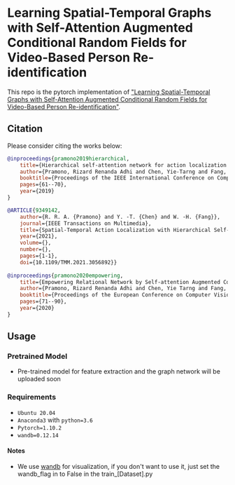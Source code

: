 
# Learning Spatial-Temporal Graphs with Self-Attention Augmented Conditional Random Fields for Video-Based Person Re-identification

<!-- ![Screenshot](./figures/pipeline.png) -->
<!-- ![Screenshot](./figures/motivation.png) -->

This repo is the pytorch implementation of ["Learning Spatial-Temporal Graphs with Self-Attention Augmented Conditional Random Fields for Video-Based Person Re-identification"]().

## Citation

Please consider citing the works below:

```bib
@inproceedings{pramono2019hierarchical,
    title={Hierarchical self-attention network for action localization in videos},
    author={Pramono, Rizard Renanda Adhi and Chen, Yie-Tarng and Fang, Wen-Hsien},
    booktitle={Proceedings of the IEEE International Conference on Computer Vision},
    pages={61--70},
    year={2019}
}

@ARTICLE{9349142,
    author={R. R. A. {Pramono} and Y. -T. {Chen} and W. -H. {Fang}},
    journal={IEEE Transactions on Multimedia}, 
    title={Spatial-Temporal Action Localization with Hierarchical Self-Attention}, 
    year={2021},
    volume={},
    number={},
    pages={1-1},
    doi={10.1109/TMM.2021.3056892}}
    
@inproceedings{pramono2020empowering,
    title={Empowering Relational Network by Self-attention Augmented Conditional Random Fields for Group Activity Recognition},
    author={Pramono, Rizard Renanda Adhi and Chen, Yie Tarng and Fang, Wen Hsien},
    booktitle={Proceedings of the European Conference on Computer Vision},
    pages={71--90},
    year={2020}
}
```

## Usage

### Pretrained Model
- Pre-trained model for feature extraction and the graph network will be uploaded soon

### Requirements
- `Ubuntu 20.04`
- `Anaconda3` with `python=3.6`
- `Pytorch=1.10.2`
- `wandb=0.12.14`

#### Notes
- We use [wandb](https://wandb.ai/) for visualization, if you don't want to use it, just set the wandb_flag in to False in the train_[Dataset].py
